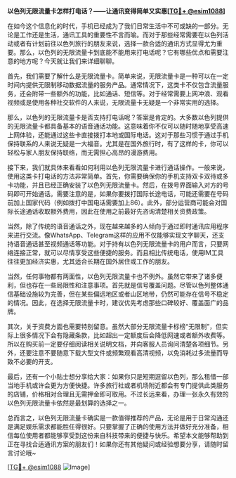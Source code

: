 **以色列无限流量卡怎样打电话？——让通讯变得简单又实惠[[TG💪+ @esim1088](https://t.me/s/esim1088)]**

在如今这个信息化的时代，手机已经成为了我们日常生活中不可或缺的一部分。无论是工作还是生活，通讯工具的重要性不言而喻。而对于那些经常需要在以色列活动或者有计划前往以色列旅行的朋友来说，选择一款合适的通讯方式显得尤为重要。那么，以色列的无限流量卡到底能不能用来打电话呢？它有哪些优点和需要注意的地方呢？今天就让我们来详细聊聊。

首先，我们需要了解什么是无限流量卡。简单来说，无限流量卡是一种可以在一定时间内提供无限制移动数据流量的服务产品。通常情况下，这类卡不仅包含流量服务，还会附带一些额外的功能，比如通话、短信等。对于经常需要上网冲浪、观看视频或是使用各种社交软件的人来说，无限流量卡无疑是一个非常实用的选择。

那么，以色列的无限流量卡是否支持打电话呢？答案是肯定的。大多数以色列提供的无限流量卡都具备基本的语音通话功能。这意味着你不仅可以随时随地享受高速上网体验，还能通过这些卡直接拨打本地或国际电话。这对于那些习惯于通过手机保持联系的人来说无疑是一大福音。尤其是在国外旅行时，有了这样的卡，你可以轻松与家人朋友保持联络，而无需担心高昂的漫游费用。

接下来，我们就具体来看看如何利用以色列无限流量卡进行通话操作。一般来说，使用这类卡打电话的方法非常简单。首先，你需要确保你的手机支持双卡双待或多卡功能，并且已经正确安装了以色列无限流量卡。然后，在拨号界面输入对方的号码即可开始通话。需要注意的是，如果你要拨打国际长途电话，可能还需要在号码前加上国家代码（例如拨打中国电话需要加上86）。此外，部分运营商可能会对国际长途通话收取额外费用，因此在使用之前最好先咨询清楚相关资费政策。

当然，除了传统的语音通话之外，现在越来越多的人倾向于通过即时通讯应用程序来进行交流。像WhatsApp、Telegram这样的应用不仅能够实现文字聊天，还支持语音通话甚至视频通话等功能。对于持有以色列无限流量卡的用户而言，只要网络连接正常，就可以尽情享受这些便捷的服务。而且相比传统电话，使用IM工具往往更加经济实惠，尤其适合长期在国外居住或工作的朋友。

当然，任何事物都有两面性，以色列无限流量卡也不例外。虽然它带来了诸多便利，但也存在一些局限性和注意事项。首先就是信号覆盖问题。尽管以色列整体通信基础设施较为完善，但在某些偏远地区或者山区地带，仍然可能存在信号不稳定的情况。因此，在选择无限流量卡时，建议优先考虑那些口碑较好、覆盖面广的品牌。

其次，关于资费方面也需要特别留意。虽然大部分无限流量卡标榜“无限制”，但实际上很多情况下会有隐藏条款，比如超出一定额度后会降低网速或者额外收费等。所以在购买前一定要仔细阅读相关说明文档，并向客服人员询问清楚各项细节。另外，还要注意不要随意下载大型文件或频繁观看高清视频，以免消耗过多流量而导致不必要的开支。

最后，还有一个小贴士想分享给大家：如果你只是短期逗留以色列，那么租借一部当地手机或许会更为方便快捷。许多旅行社或者机场附近都会有专门提供此类服务的店铺，价格相对合理且无需押金即可取用。不过长远来看，办理一张永久有效的以色列无限流量卡依然是最划算的选择之一。

总而言之，以色列无限流量卡确实是一款值得推荐的产品，无论是用于日常沟通还是满足娱乐需求都能胜任得很好。只要掌握了正确的使用方法并做好充分准备，相信每位使用者都能够享受到这份来自科技带来的便捷与快乐。希望本文能够帮助到正在寻找合适通讯方案的朋友们！如果你还有其他疑问或经验想要分享，请随时留言讨论哦~

[[TG💪+ @esim1088](https://t.me/s/esim1088) ![Image](https://i.postimg.cc/4NQfJmqS/Snipaste-2025-05-13-00-14-12.png)]